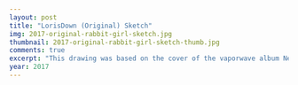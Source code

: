 ```yaml
---
layout: post
title: "LorisDown (Original) Sketch"
img: 2017-original-rabbit-girl-sketch.jpg
thumbnail: 2017-original-rabbit-girl-sketch-thumb.jpg
comments: true
excerpt: "This drawing was based on the cover of the vaporwave album New Visuals by Bl00dwave, and it became the basis for my first personal character as an adult. Four important themes come to mind when I see this artwork: love, loneliness, and disillusionment in the virtual world. Listen to the album here: https://bl00dwave.bandcamp.com/album/--3"
year: 2017
---
```

